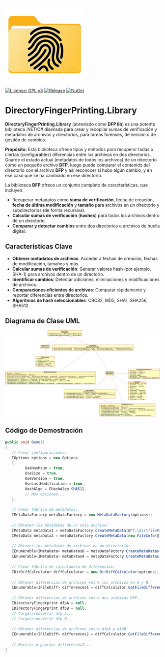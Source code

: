 ![logo](https://raw.githubusercontent.com/pediRAM/DirectoryFingerPrintingLibrary/main/Documentation/icon.png)

[![License: GPL v3](https://img.shields.io/badge/License-GPLv3-blue.svg)](https://www.gnu.org/licenses/gpl-3.0)
[![Release](https://img.shields.io/github/release/pediRAM/DirectoryFingerPrintingLibrary.svg?sort=semver)](https://github.com/pediRAM/DirectoryFingerPrintingLibrary/releases)
[![NuGet](https://img.shields.io/nuget/v/DirectoryFingerPrinting.Library)](https://www.nuget.org/packages/DirectoryFingerPrinting.Library)

# DirectoryFingerPrinting.Library
**DirectoryFingerPrinting.Library** (abreviado como **DFP lib**) es una potente biblioteca .NET/C# diseñada para crear y recopilar sumas de verificación y metadatos de archivos y directorios, para tareas forenses, de versión o de gestión de cambios.

**Propósito:** Esta biblioteca ofrece tipos y métodos para recuperar todas o ciertas (configurables) diferencias entre los archivos en dos directorios. Guarde el estado actual (metadatos de todos los archivos) de un directorio como un pequeño archivo **DFP**, luego puede comparar el contenido del directorio con el archivo **DFP** y así reconocer si hubo algún cambio, y en ese caso qué se ha cambiado en ese directorio.

La biblioteca **DFP** ofrece un conjunto completo de características, que incluyen:

- Recuperar metadatos como **suma de verificación**, fecha de creación, **fecha de última modificación** y **tamaño** para archivos en un directorio y subdirectorios (de forma recursiva).
- **Calcular sumas de verificación** (**hashes**) para todos los archivos dentro de un directorio.
- **Comparar y detectar cambios** entre dos directorios o archivos de huella digital.

## Características Clave
- **Obtener metadatos de archivos**: Acceder a fechas de creación, fechas de modificación, tamaños y más.
- **Calcular sumas de verificación**: Generar valores hash (por ejemplo, SHA-1) para archivos dentro de un directorio.
- **Identificar cambios**: Detectar adiciones, eliminaciones y modificaciones de archivos.
- **Comparaciones eficientes de archivos**: Comparar rápidamente y reportar diferencias entre directorios.
- **Algoritmos de hash seleccionables**: CRC32, MD5, SHA1, SHA256, SHA512

## Diagrama de Clase UML
![Diagrama de Clase UML](UML_Class_Diagram.png)

## Código de Demostración
```cs
public void Demo()
{
   // Crear configuraciones:
   IOptions options = new Options
   {
         UseHashsum = true,
         UseSize = true,
         UseVersion = true,
         UseLastModification = true,
         HashAlgo = EHashAlgo.SHA512,
         // Más opciones...
   };

   // Crear fábrica de metadatos:
   IMetaDataFactory metaDataFactory = new MetaDataFactory(options);

   // Obtener los metadatos de un solo archivo:
   IMetaData metaData1 = metaDataFactory.CreateMetaData(@"C:\dir\filePath.ext");
   IMetaData metaData2 = metaDataFactory.CreateMetaData(new FileInfo(@"C:\dir\filePath.ext"));

   // Obtener los metadatos de archivos en un directorio:
   IEnumerable<IMetaData> metaDatasB = metaDataFactory.CreateMetaDatas(@"C:\dirPath");
   IEnumerable<IMetaData> metaDatasA = metaDataFactory.CreateMetaDatas(new DirectoryInfo(@"C:\dirPath"));

   // Crear fábrica de calculadora de diferencias:
   IDirDiffCalculator diffCalculator = new DirDiffCalculator(options);

   // Obtener diferencias de archivos entre los archivos en A y B:
   IEnumerable<IFileDiff> differences1 = diffCalculator.GetFileDifferencies(metaDatasA, metaDatasB);

   // Obtener diferencias de archivos entre dos archivos DFP:
   IDirectoryFingerprint dfpA = null;
   IDirectoryFingerprint dfpB = null;
   // Cargar/convertir dfp A...
   // Cargar/convertir dfp B...

   // Obtener diferencias de archivos entre dfpA y dfpB:
   IEnumerable<IFileDiff> differences2 = diffCalculator.GetFileDifferencies(dfpA, dfpB);

   // Mostrar o guardar differences2...
}
```
